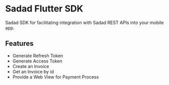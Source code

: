 <!--
This README describes the package. If you publish this package to pub.dev,
this README's contents appear on the landing page for your package.

For information about how to write a good package README, see the guide for
[writing package pages](https://dart.dev/guides/libraries/writing-package-pages).

For general information about developing packages, see the Dart guide for
[creating packages](https://dart.dev/guides/libraries/create-library-packages)
and the Flutter guide for
[developing packages and plugins](https://flutter.dev/developing-packages).
-->

# Sadad Flutter SDK
Sadad SDK for facilitating integration with Sadad REST APIs into your mobile app.


## Features
- Generate Refresh Token
- Generate Access Token
- Create an Invoice
- Get an Invoice by id
- Provide a Web View for Payment Process

